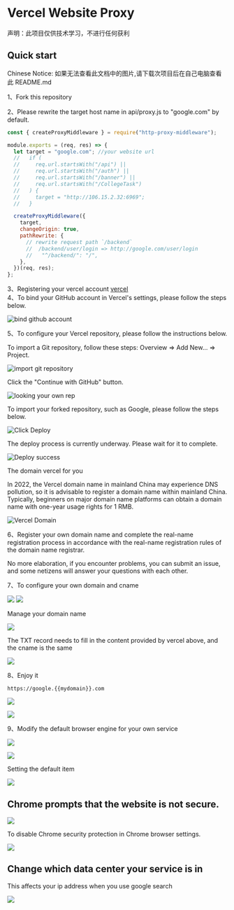 # Vercel Website Proxy

声明：此项目仅供技术学习，不进行任何获利

## Quick start

Chinese Notice: 如果无法查看此文档中的图片,请下载次项目后在自己电脑查看此 README.md

1、Fork this repository

2、Please rewrite the target host name in api/proxy.js to "google.com" by default.

```js
const { createProxyMiddleware } = require("http-proxy-middleware");

module.exports = (req, res) => {
  let target = "google.com"; //your website url
  //   if (
  //     req.url.startsWith("/api") ||
  //     req.url.startsWith("/auth") ||
  //     req.url.startsWith("/banner") ||
  //     req.url.startsWith("/CollegeTask")
  //   ) {
  //     target = "http://106.15.2.32:6969";
  //   }

  createProxyMiddleware({
    target,
    changeOrigin: true,
    pathRewrite: {
      // rewrite request path `/backend`
      //  /backend/user/login => http://google.com/user/login
      //   "^/backend/": "/",
    },
  })(req, res);
};
```

3、Registering your vercel account [vercel](https://vercel.com/)  
4、To bind your GitHub account in Vercel's settings, please follow the steps below.

![bind github account](./asset/224318.jpg)

5、To configure your Vercel repository, please follow the instructions below.

To import a Git repository, follow these steps: Overview => Add New... => Project.

![import git repository](./asset/224748.jpg)

Click the "Continue with GitHub" button.

![looking your own rep](./asset/225212.jpg)

To import your forked repository, such as Google, please follow the steps below.

![Click Deploy](./asset/225542.jpg)

The deploy process is currently underway. Please wait for it to complete.

![Deploy success](./asset/225816.jpg)

The domain vercel for you

In 2022, the Vercel domain name in mainland China may experience DNS pollution, so it is advisable to register a domain name within mainland China. Typically, beginners on major domain name platforms can obtain a domain name with one-year usage rights for 1 RMB.

![Vercel Domain](./asset/230030.jpg)

6、Register your own domain name and complete the real-name registration process in accordance with the real-name registration rules of the domain name registrar.

No more elaboration, if you encounter problems, you can submit an issue, and some netizens will answer your questions with each other.

7、To configure your own domain and cname

![](./asset/230712.jpg)
![](./asset/231001.jpg)

Manage your domain name

![](./asset/231513.jpg)

The TXT record needs to fill in the content provided by vercel above, and the cname is the same

![](./asset/231835.jpg)

8、Enjoy it

`https://google.{{mydomain}}.com`

![](./asset/232007.jpg)

![](./asset/232111.jpg)

9、Modify the default browser engine for your own service

![](./asset/232617.jpg)

![](./asset/232857.jpg)

Setting the default item

![](./asset/232826.jpg)

## Chrome prompts that the website is not secure.

![](./asset/031826.jpg)

To disable Chrome security protection in Chrome browser settings.

![](./asset/032114.jpg)

## Change which data center your service is in

This affects your ip address when you use google search

![](./asset/233500.jpg)

